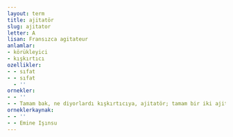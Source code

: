 ```yaml
---
layout: term
title: ajitatör
slug: ajitator
letter: A
lisan: Fransızca agitateur
anlamlar:
- körükleyici
- kışkırtıcı
ozellikler:
- - sıfat
- - sıfat
  - ''
ornekler:
- - ''
- - Tamam bak, ne diyorlardı kışkırtıcıya, ajitatör; tamam bir iki ajitatör lazım bize.
orneklerkaynak:
- - ''
- - Emine Işınsu
---
```

